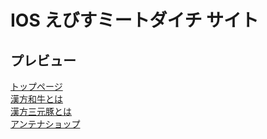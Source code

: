 # IOS えびすミートダイチ サイト  

## プレビュー  
[トップページ](https://eweb-ossy.github.io/ios_ebisu_daichi/dist/)  
[漢方和牛とは](https://eweb-ossy.github.io/ios_ebisu_daichi/dist/about_wagyu.html)  
[漢方三元豚とは](https://eweb-ossy.github.io/ios_ebisu_daichi/dist/about_sangenton.html)  
[アンテナショップ](https://eweb-ossy.github.io/ios_ebisu_daichi/dist/antenashop.html)  